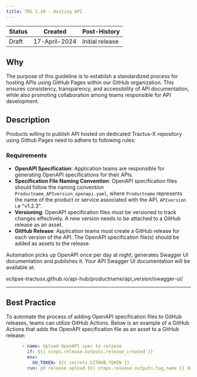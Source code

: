 ```yaml
---
title: TRG 1.10 - Hosting API
---
```


| Status | Created       | Post-History     |
|--------|---------------|------------------|
| Draft  | 17-April-2024 | Initial release  |

## Why

The purpose of this guideline is to establish a standardized process for hosting APIs using GitHub Pages within our GitHub organization. This ensures consistency, transparency, and accessibility of API documentation, while also promoting collaboration among teams responsible for API development.

## Description

Products willing to publish API hosted on dedicated Tractus-X repository using Github Pages need to adhere to following rules:

### Requirements

- **OpenAPI Specification**: Application teams are responsible for generating OpenAPI specifications for their APIs.
- **Specification File Naming Convention**: OpenAPI specification files should follow the naming convention `Productname_APIversion_openapi.yaml`, where `Productname` represents the name of the product or service associated with the API, `APIversion` i.e "v1.2.3".
- **Versioning**: OpenAPI specification files must be versioned to track changes effectively. A new version needs to be attached to a GitHub release as an asset.
- **GitHub Release**: Application teams must create a GitHub release for each version of the API. The OpenAPI specification file(s) should be added as assets to the release.

Automation picks up OpenAPI once per day at night, generates Swagger UI documentation and publishes it.
Your API Swagger UI documentation will be available  at:

eclipse-tractusx.github.io/api-hub/productname/api_version/swagger-ui/

---

## Best Practice

To automate the process of adding OpenAPI specification files to GitHub releases, teams can utilize GitHub Actions. Below is an example of a GitHub Actions that adds the OpenAPI specification file as an asset to a GitHub release:

```yml
      - name: Upload OpenAPI spec to release
        if: ${{ steps.release.outputs.release_created }}
        env:
          GH_TOKEN: ${{ secrets.GITHUB_TOKEN }}
        run: gh release upload ${{ steps.release.outputs.tag_name }} docs/product_apiversion_openapi.yaml
```
